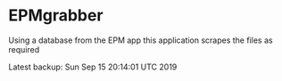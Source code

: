 # EPMgrabber
Using a database from the EPM app this application scrapes the files as required


Latest backup: Sun Sep 15 20:14:01 UTC 2019
